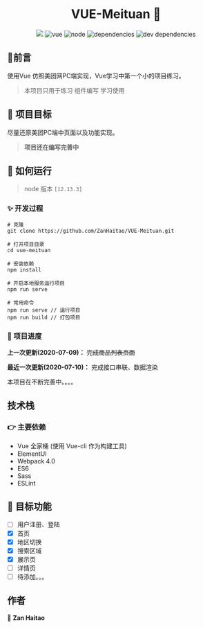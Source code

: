 <h1 align="center">VUE-Meituan 👋</h1>

<p align="center">
<img src="https://travis-ci.com/powerdong/react-ts-component-library.svg?branch=master">
<img src="https://img.shields.io/badge/vue->=2.6.11-success" alt="vue">
<img src="https://img.shields.io/badge/node-12.13.3-fa983a" alt="node">
<img src="https://img.shields.io/badge/dependencies-up to date-8c7ae6" alt="dependencies">
<img src="https://img.shields.io/badge/dev dependencies-up to date-44bd32" alt="dev dependencies">
<p>



## :speech_balloon:前言

使用Vue 仿照美团网PC端实现，Vue学习中第一个小的项目练习。

> 本项目只用于练习 组件编写 学习使用



## :muscle: 项目目标

尽量还原美团PC端中页面以及功能实现。

> **项目还在编写完善中**

## 🚀 如何运行

> node 版本 `[12.13.3]`

### ✨ 开发过程

```
# 克隆
git clone https://github.com/ZanHaitao/VUE-Meituan.git
```

```
# 打开项目目录
cd vue-meituan
```

```
# 安装依赖
npm install
```

```
# 开启本地服务运行项目
npm run serve
```

```
# 常用命令
npm run serve // 运行项目
npm run build // 打包项目
```

### :eyes: 项目进度

**上一次更新(2020-07-09)：** ~~完成商品列表页面~~

**最近一次更新(2020-07-10)：** 完成接口串联、数据渲染

本项目在不断完善中。。。。

## 技术栈

### :point_right: 主要依赖

- Vue 全家桶 (使用 Vue-cli 作为构建工具)
- ElementUI
- Webpack 4.0
- ES6
- Sass
- ESLint

## :mega: 目标功能

- [ ] 用户注册、登陆
- [x] 首页
- [x] 地区切换
- [x] 搜索区域
- [x] 展示页
- [ ] 详情页
- [ ] 待添加。。。

## 作者

👤 **Zan Haitao**